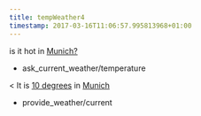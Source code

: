 ```yaml
---
title: tempWeather4
timestamp: 2017-03-16T11:06:57.995813968+01:00
---
```


is it hot in [Munich?](city)
* ask_current_weather/temperature

< It is [10 degrees](temperature) in [Munich](city)
* provide_weather/current
